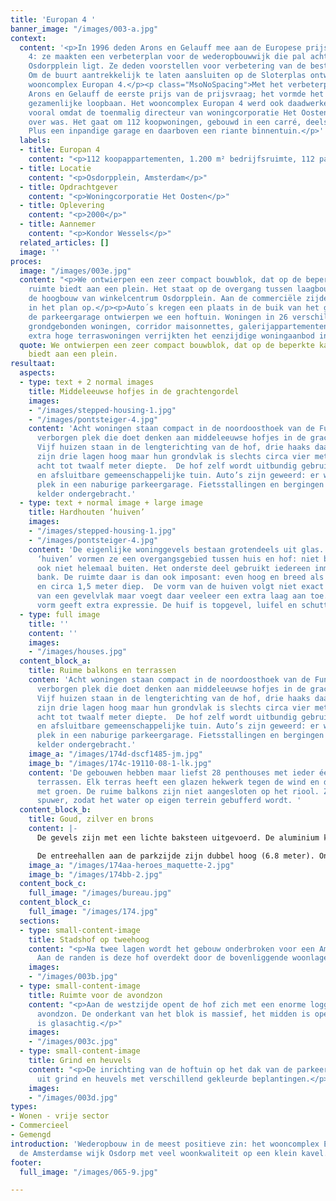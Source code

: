 ```yaml
---
title: 'Europan 4 '
banner_image: "/images/003-a.jpg"
context:
  content: '<p>In 1996 deden Arons en Gelauff mee aan de Europese prijsvraag Europan
    4: ze maakten een verbeterplan voor de wederopbouwwijk die pal achter het Amsterdamse
    Osdorpplein ligt. Ze deden voorstellen voor verbetering van de bestaande structuur.
    Om de buurt aantrekkelijk te laten aansluiten op de Sloterplas ontwierpen ze het
    wooncomplex Europan 4.</p><p class="MsoNoSpacing">Met het verbeterplan wonnen
    Arons en Gelauff de eerste prijs van de prijsvraag; het vormde het begin van hun
    gezamenlijke loopbaan. Het wooncomplex Europan 4 werd ook daadwerkelijk gebouwd,
    vooral omdat de toenmalig directeur van woningcorporatie Het Oosten er zeer enthousiast
    over was. Het gaat om 112 koopwoningen, gebouwd in een carré, deels met galerij.
    Plus een inpandige garage en daarboven een riante binnentuin.</p>'
  labels:
  - title: Europan 4
    content: "<p>112 koopappartementen, 1.200 m² bedrijfsruimte, 112 parkeerplaatsen</p>"
  - title: Locatie
    content: "<p>Osdorpplein, Amsterdam</p>"
  - title: Opdrachtgever
    content: "<p>Woningcorporatie Het Oosten</p>"
  - title: Oplevering
    content: "<p>2000</p>"
  - title: Aannemer
    content: "<p>Kondor Wessels</p>"
  related_articles: []
  image: ''
proces:
  image: "/images/003e.jpg"
  content: "<p>We ontwierpen een zeer compact bouwblok, dat op de beperkte kavel toch
    ruimte biedt aan een plein. Het staat op de overgang tussen laagbouwwoningen en
    de hoogbouw van winkelcentrum Osdorpplein. Aan de commerciële zijde namen we winkelruimte
    in het plan op.</p><p>Auto´s kregen een plaats in de buik van het gebouw; boven
    de parkeergarage ontwierpen we een hoftuin. Woningen in 26 verschillende typen
    grondgebonden woningen, corridor maisonnettes, galerijappartementen, hoekwoningen,
    extra hoge terraswoningen verrijkten het eenzijdige woningaanbod in de buurt.</p>"
  quote: We ontwierpen een zeer compact bouwblok, dat op de beperkte kavel toch ruimte
    biedt aan een plein.
resultaat:
  aspects:
  - type: text + 2 normal images
    title: Middeleeuwse hofjes in de grachtengordel
    images:
    - "/images/stepped-housing-1.jpg"
    - "/images/pontsteiger-4.jpg"
    content: 'Acht woningen staan compact in de noordoosthoek van de Funenhof: een
      verborgen plek die doet denken aan middeleeuwse hofjes in de grachtengordel.
      Vijf huizen staan in de lengterichting van de hof, drie haaks daarop. Alle woningen
      zijn drie lagen hoog maar hun grondvlak is slechts circa vier meter breed, bij
      acht tot twaalf meter diepte.  De hof zelf wordt uitbundig gebruikt, als veilige
      en afsluitbare gemeenschappelijke tuin. Auto’s zijn geweerd: er was voldoende
      plek in een naburige parkeergarage. Fietsstallingen en bergingen zijn in een
      kelder ondergebracht.'
  - type: text + normal image + large image
    title: Hardhouten ‘huiven’
    images:
    - "/images/stepped-housing-1.jpg"
    - "/images/pontsteiger-4.jpg"
    content: 'De eigenlijke woninggevels bestaan grotendeels uit glas. De hardhouten
      ‘huiven’ vormen ze een overgangsgebied tussen huis en hof: niet binnen maar
      ook niet helemaal buiten. Het onderste deel gebruikt iedereen inmiddels als
      bank. De ruimte daar is dan ook imposant: even hoog en breed als de huizen,
      en circa 1,5 meter diep.  De vorm van de huiven volgt niet exact de contouren
      van een gevelvlak maar voegt daar veeleer een extra laag aan toe. Die eigen
      vorm geeft extra expressie. De huif is topgevel, luifel en schutting ineen.'
  - type: full image
    title: ''
    content: ''
    images:
    - "/images/houses.jpg"
  content_block_a:
    title: Ruime balkons en terrassen
    conten: 'Acht woningen staan compact in de noordoosthoek van de Funenhof: een
      verborgen plek die doet denken aan middeleeuwse hofjes in de grachtengordel.
      Vijf huizen staan in de lengterichting van de hof, drie haaks daarop. Alle woningen
      zijn drie lagen hoog maar hun grondvlak is slechts circa vier meter breed, bij
      acht tot twaalf meter diepte.  De hof zelf wordt uitbundig gebruikt, als veilige
      en afsluitbare gemeenschappelijke tuin. Auto’s zijn geweerd: er was voldoende
      plek in een naburige parkeergarage. Fietsstallingen en bergingen zijn in een
      kelder ondergebracht.'
    image_a: "/images/174d-dscf1485-jm.jpg"
    image_b: "/images/174c-19110-08-1-lk.jpg"
    content: 'De gebouwen hebben maar liefst 28 penthouses met ieder één of meerdere
      terrassen. Elk terras heeft een glazen hekwerk tegen de wind en daarbuiten bakken
      met groen. De ruime balkons zijn niet aangesloten op het riool. Ze hebben een
      spuwer, zodat het water op eigen terrein gebufferd wordt. '
  content_block_b:
    title: Goud, zilver en brons
    content: |-
      De gevels zijn met een lichte baksteen uitgevoerd. De aluminium kozijnen zijn aan één zijde voorzien van een strook koper, brons of zink, wat de gebouwen verschillende kleuraccenten geeft. De referentie naar het goud, zilver en brons van sporthelden was een gelukkig toeval.

      De entreehallen aan de parkzijde zijn dubbel hoog (6.8 meter). Onder de gebouwen bevindt zich een grote parkeerkelder voor 112 auto’s, maar ook voor 640 fietsen.
    image_a: "/images/174aa-heroes_maquette-2.jpg"
    image_b: "/images/174bb-2.jpg"
  content_bock_c:
    full_image: "/images/bureau.jpg"
  content_block_c:
    full_image: "/images/174.jpg"
  sections:
  - type: small-content-image
    title: Stadshof op tweehoog
    content: "<p>Na twee lagen wordt het gebouw onderbroken voor een Amsterdamse stadshof.
      Aan de randen is deze hof overdekt door de bovenliggende woonlagen.</p>"
    images:
    - "/images/003b.jpg"
  - type: small-content-image
    title: Ruimte voor de avondzon
    content: "<p>Aan de westzijde opent de hof zich met een enorme loggia naar de
      avondzon. De onderkant van het blok is massief, het midden is open en de bovenkant
      is glasachtig.</p>"
    images:
    - "/images/003c.jpg"
  - type: small-content-image
    title: Grind en heuvels
    content: "<p>De inrichting van de hoftuin op het dak van de parkeergarage bestaat
      uit grind en heuvels met verschillend gekleurde beplantingen.</p>"
    images:
    - "/images/003d.jpg"
types:
- Wonen - vrije sector
- Commercieel
- Gemengd
introduction: 'Wederopbouw in de meest positieve zin: het wooncomplex Europan 4 verrijkte
  de Amsterdamse wijk Osdorp met veel woonkwaliteit op een klein kavel.'
footer:
  full_image: "/images/065-9.jpg"

---
```

